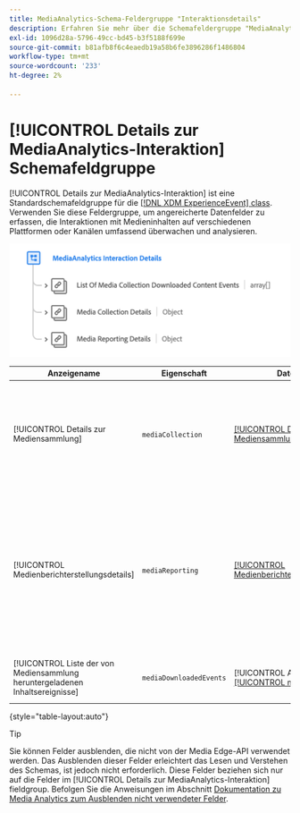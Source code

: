 ```yaml
---
title: MediaAnalytics-Schema-Feldergruppe "Interaktionsdetails"
description: Erfahren Sie mehr über die Schemafeldergruppe "MediaAnalytics-Interaktionsdetails".
exl-id: 1096d28a-5796-49cc-bd45-b3f5188f699e
source-git-commit: b81afb8f6c4eaedb19a58b6fe3896286f1486804
workflow-type: tm+mt
source-wordcount: '233'
ht-degree: 2%

---
```


# [!UICONTROL Details zur MediaAnalytics-Interaktion] Schemafeldgruppe

[!UICONTROL Details zur MediaAnalytics-Interaktion] ist eine Standardschemafeldgruppe für die [[!DNL XDM ExperienceEvent] class](../../classes/experienceevent.md). Verwenden Sie diese Feldergruppe, um angereicherte Datenfelder zu erfassen, die Interaktionen mit Medieninhalten auf verschiedenen Plattformen oder Kanälen umfassend überwachen und analysieren.

![Ein Schemadiagramm der [!UICONTROL Details zur MediaAnalytics-Interaktion] Schemafeldgruppe.](../../images/field-groups/mediaanalytics-interaction.png)

| Anzeigename | Eigenschaft | Datentyp | Beschreibung |
|---| --- | --- | --- |
| [!UICONTROL Details zur Mediensammlung] | `mediaCollection` | [[!UICONTROL Details zur Mediensammlung]](../../data-types/media-collection-details.md) | Attribute im Zusammenhang mit einer Sammlung von Medienelementen. Verwenden Sie die Mediensammlungsfelder, um Daten zu erfassen und zur weiteren Verarbeitung an andere Adobe-Dienste zu senden. |
| [!UICONTROL Medienberichterstellungsdetails] | `mediaReporting` | [[!UICONTROL Medienberichterstellungsdetails]](../../data-types/media-reporting-details.md) | Berichterstellungsdetails und Metriken, die mit dem Medieninhalt verknüpft sind. * Die Felder für die Medienberichte werden von Adobe-Diensten verwendet, um die von Benutzern gesendeten Mediensammlungsfelder zu analysieren. Diese Daten werden zusammen mit anderen spezifischen Benutzermetriken berechnet und in Berichten verwendet. |
| [!UICONTROL Liste der von Mediensammlung heruntergeladenen Inhaltsereignisse] | `mediaDownloadedEvents` | [!UICONTROL Array] von [[!UICONTROL mediaEvent]](../../data-types/media-event-information.md) | Ereignisse, die das Herunterladen von Inhalten in der Mediensammlung verfolgen. |

{style="table-layout:auto"}

>[!TIP]
>
>Sie können Felder ausblenden, die nicht von der Media Edge-API verwendet werden. Das Ausblenden dieser Felder erleichtert das Lesen und Verstehen des Schemas, ist jedoch nicht erforderlich. Diese Felder beziehen sich nur auf die Felder im [!UICONTROL Details zur MediaAnalytics-Interaktion] fieldgroup. Befolgen Sie die Anweisungen im Abschnitt [Dokumentation zu Media Analytics zum Ausblenden nicht verwendeter Felder](https://experienceleague.adobe.com/docs/media-analytics/using/implementation/edge-recommended/media-edge-sdk/implementation-edge.html#set-up-the-schema-in-adobe-experience-platform).

<!-- 
>[!NOTE]
>
>Schemas contain fields that are not used in every context or situation. They provide a potential blueprint to map an object. Schemas displayed for the Media Edge API Collection or Reporting data types only portray the relevant fields. You can manually select and deselect the fields that you want to use if you intend to use a schema for the Media Edge API interaction. You can find instructions on [hiding unnecessary fields](https://experienceleague.adobe.com/docs/media-analytics/using/implementation/edge-recommended/media-edge-sdk/implementation-edge.html#set-up-the-schema-in-adobe-experience-platform) in the guide to install Media Analytics with Experience Platform Edge.
 -->

